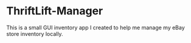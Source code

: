 # ThriftLift-Manager
This is a small GUI inventory app I created to help me manage my eBay store inventory locally.
